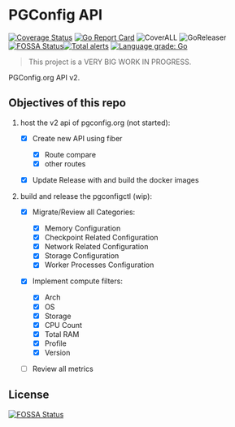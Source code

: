 # PGConfig API

[![Coverage Status](https://coveralls.io/repos/github/pgconfig/api/badge.svg?branch=master)](https://coveralls.io/github/pgconfig/api?branch=master) [![Go Report Card](https://goreportcard.com/badge/github.com/pgconfig/api)](https://goreportcard.com/report/github.com/pgconfig/api) ![CoverALL](https://github.com/pgconfig/api/workflows/CoverALL/badge.svg) ![GoReleaser](https://github.com/pgconfig/api/workflows/goreleaser/badge.svg)
[![FOSSA Status](https://app.fossa.com/api/projects/git%2Bgithub.com%2Fpgconfig%2Fapi.svg?type=shield)](https://app.fossa.com/projects/git%2Bgithub.com%2Fpgconfig%2Fapi?ref=badge_shield)[![Total alerts](https://img.shields.io/lgtm/alerts/g/pgconfig/api.svg?logo=lgtm&logoWidth=18)](https://lgtm.com/projects/g/pgconfig/api/alerts/) [![Language grade: Go](https://img.shields.io/lgtm/grade/go/g/pgconfig/api.svg?logo=lgtm&logoWidth=18)](https://lgtm.com/projects/g/pgconfig/api/context:go)

> This project is a VERY BIG WORK IN PROGRESS.

PGConfig.org API v2.

## Objectives of this repo

1. host the v2 api of pgconfig.org (not started):

    * [x] Create new API using fiber
        * [x] Route compare
        * [x] other routes
    * [x] Update Release with and build the docker images


1. build and release the pgconfigctl (wip):

    * [x] Migrate/Review all Categories:
        * [x] Memory Configuration
        * [x] Checkpoint Related Configuration
        * [x] Network Related Configuration
        * [x] Storage Configuration
        * [x] Worker Processes Configuration
    * [x] Implement compute filters:
        * [x] Arch
        * [x] OS
        * [x] Storage
        * [x] CPU Count
        * [x] Total RAM
        * [x] Profile
        * [x] Version
    * [ ] Review all metrics



## License
[![FOSSA Status](https://app.fossa.com/api/projects/git%2Bgithub.com%2Fpgconfig%2Fapi.svg?type=large)](https://app.fossa.com/projects/git%2Bgithub.com%2Fpgconfig%2Fapi?ref=badge_large)